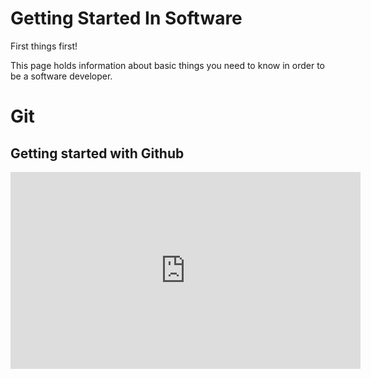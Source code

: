 # Getting Started In Software

First things first! 

This page holds information about basic things you need to know in order to be a software developer.

# Git 

## Getting started with Github

<iframe width="560" height="315" src="https://www.youtube.com/embed/x0EYpi38Yp4" frameborder="0" allow="accelerometer; autoplay; encrypted-media; gyroscope; picture-in-picture" allowfullscreen></iframe>